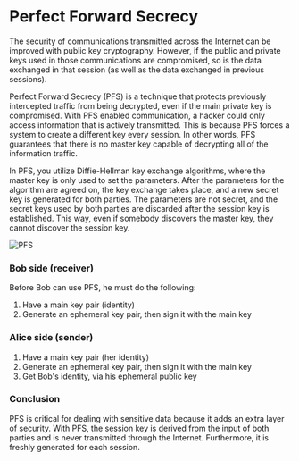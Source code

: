 # Perfect Forward Secrecy

The security of communications transmitted across the Internet can be improved with public key cryptography. However, if the public and private keys used in those communications are compromised, so is the data exchanged in that session (as well as the data exchanged in previous sessions).

Perfect Forward Secrecy (PFS) is a technique that protects previously intercepted traffic from being decrypted, even if the main private key is compromised. With PFS enabled communication, a hacker could only access information that is actively transmitted. This is because PFS forces a system to create a different key every session. In other words, PFS guarantees that there is no master key capable of decrypting all of the information traffic.

In PFS, you utilize Diffie-Hellman key exchange algorithms, where the master key is only used to set the parameters. After the parameters for the algorithm are agreed on, the key exchange takes place, and a new secret key is generated for both parties. The parameters are not secret, and the secret keys used by both parties are discarded after the session key is established. This way, even if somebody discovers the master key, they cannot discover the session key.

![PFS](https://github.com/VirgilSecurity/virgil/blob/master/images/PFS.png)



### Bob side (receiver)
Before Bob can use PFS, he must do the following:

1. Have a main key pair (identity)
2. Generate an ephemeral key pair, then sign it with the main key


### Alice side (sender)

1. Have a main key pair (her identity)
2. Generate an ephemeral key pair, then sign it with the main key
3. Get Bob's identity, via his ephemeral public key

### Conclusion

PFS is critical for dealing with sensitive data because it adds an extra layer of security. With PFS, the session key is derived from the input of both parties and is never transmitted through the Internet. Furthermore, it is freshly generated for each session.
